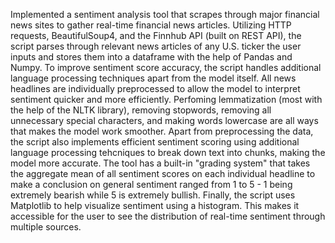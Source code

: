 Implemented a sentiment analysis tool that scrapes through major financial news sites to gather real-time financial news articles. Utilizing HTTP requests, BeautifulSoup4, and the Finnhub API (built on REST API), the script parses through relevant news articles of any U.S. ticker the user inputs and stores them into a dataframe with the help of Pandas and Numpy. To improve sentiment score accuracy, the script handles additional language processing techniques apart from the model itself. All news headlines are individually preprocessed to allow the model to interpret sentiment quicker and more efficiently. Perfoming lemmatization (most with the help of the NLTK library), removing stopwords, removing all unnecessary special characters, and making words lowercase are all ways that makes the model work smoother. Apart from preprocessing the data, the script also implements efficient sentiment scoring using additional language processing tehcniques to break down text into chunks, making the model more accurate. The tool has a built-in "grading system" that takes the aggregate mean of all sentiment scores on each individual headline to make a conclusion on general sentiment ranged from 1 to 5 - 1 being extremely bearish while 5 is extremely bullish. Finally, the script uses Matplotlib to help visualize sentiment using a histogram. This makes it accessible for the user to see the distribution of real-time sentiment through multiple sources.
